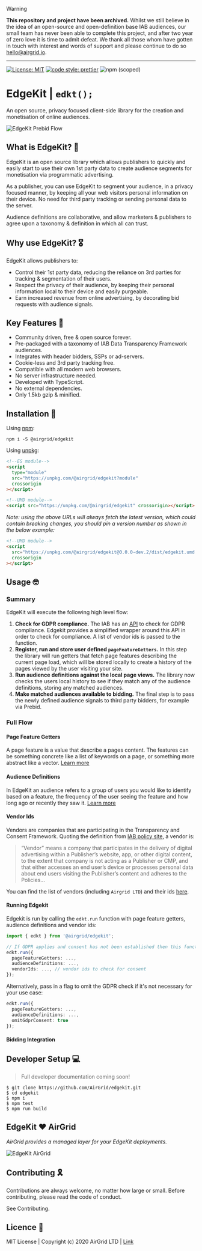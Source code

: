 > [!WARNING]  
> **This repository and project have been archived.**
> Whilst we still believe in the idea of an open-source and open-definition base IAB audiences, our small team has never been able to complete this project,
> and after two year of zero love it is time to admit defeat.
> We thank all those whom have gotten in touch with interest and words of support and please continue to do so [hello@airgrid.io](mailto:hello@airgrid.io).


---
[![License: MIT](https://img.shields.io/badge/License-MIT-yellow.svg?style=flat-square)](https://opensource.org/licenses/MIT)
[![code style: prettier](https://img.shields.io/badge/code_style-prettier-ff69b4.svg?style=flat-square)](https://github.com/prettier/prettier)
![npm (scoped)](https://img.shields.io/npm/v/@airgrid/edgekit?style=flat-square)

# EdgeKit | `edkt();`

An open source, privacy focused client-side library for the creation and monetisation of online audiences.

![EdgeKit Prebid Flow](./docs/images/edgekit-prebid-flow.svg?raw=true)

## What is EdgeKit? 🤔

EdgeKit is an open source library which allows publishers to quickly and easily start to use their own 1st party data to create audience segments for monetisation via programmatic advertising.

As a publisher, you can use EdgeKit to segment your audience, in a privacy focused manner, by keeping all your web visitors personal information on their device. No need for third party tracking or sending personal data to the server.

Audience definitions are collaborative, and allow marketers & publishers to agree upon a taxonomy & definition in which all can trust.

## Why use EdgeKit? 🎖️

EdgeKit allows publishers to:

- Control their 1st party data, reducing the reliance on 3rd parties for tracking & segmentation of their users.
- Respect the privacy of their audience, by keeping their personal information local to their device and easily purgeable.
- Earn increased revenue from online advertising, by decorating bid requests with audience signals.

## Key Features 🔑

- Community driven, free & open source forever.
- Pre-packaged with a taxonomy of IAB Data Transparency Framework audiences.
- Integrates with header bidders, SSPs or ad-servers.
- Cookie-less and 3rd party tracking free.
- Compatible with all modern web browsers.
- No server infrastructure needed.
- Developed with TypeScript.
- No external dependencies.
- Only 1.5kb gzip & minified.

## Installation 🚪

Using [npm](https://www.npmjs.com/):

```shell
npm i -S @airgrid/edgekit
```

Using [unpkg](https://unpkg.com/):

```html
<!--ES module-->
<script
  type="module"
  src="https://unpkg.com/@airgrid/edgekit?module"
  crossorigin
></script>

<!--UMD module-->
<script src="https://unpkg.com/@airgrid/edgekit" crossorigin></script>
```

_Note: using the above URLs will always fetch the latest version, which could contain breaking changes, you should pin a version number as shown in the below example:_

```html
<!--UMD module-->
<script
  src="https://unpkg.com/@airgrid/edgekit@0.0.0-dev.2/dist/edgekit.umd.js"
  crossorigin
></script>
```

## Usage 🤓

### Summary

EdgeKit will execute the following high level flow:

1. **Check for GDPR compliance.**
   The IAB has an [API](https://cdn.edkt.io/sdk/edgekit.min.js) to check for GDPR compliance.
   Edgekit provides a simplified wrapper around this API in order to check for compliance. A list of
   vendor ids is passed to the function.
2. **Register, run and store user defined `pageFeatureGetters`.**
   In this step the library will run getters that fetch page features describing the current page load, which will be stored locally to create a history of the pages viewed by the user visiting your site.
3. **Run audience definitions against the local page views.**
   The library now checks the users local history to see if they match any of the audience definitions, storing any matched audiences.
4. **Make matched audiences available to bidding.**
   The final step is to pass the newly defined audience signals to third party bidders, for example via Prebid.


### Full Flow

#### Page Feature Getters

A page feature is a value that describe a pages content. The features can be something concrete like
a list of keywords on a page, or something more abstract like a vector. [Learn
more](./docs/features.md)


#### Audience Definitions

In EdgeKit an audience refers to a group of users you would like to identify based on a feature, the
frequency of the user seeing the feature and how long ago or recently they saw it. [Learn
more](./docs/audiences.md)


#### Vendor Ids

Vendors are companies that are participating in the Transparency and Consent Framework. Quoting the
definition from [IAB policy site](https://iabeurope.eu/iab-europe-transparency-consent-framework-policies), a vendor is:

> “Vendor” means a company that participates in the delivery of digital advertising within a Publisher’s website, app, or other digital content, to the extent that company is not acting as a Publisher or CMP, and that either accesses an end user’s device or processes personal data about end users visiting the Publisher’s content and adheres to the Policies...

You can find the list of vendors (including `Airgrid LTD`) and their ids
[here](https://iabeurope.eu/vendor-list-tcf-v2-0/).


#### Running Edgekit

Edgekit is run by calling the `edkt.run` function with page feature getters, audience definitions
and vendor ids:

```typescript
import { edkt } from '@airgrid/edgekit';

// If GDPR applies and consent has not been established then this function won't do anything
edkt.run({
  pageFeatureGetters: ...,
  audienceDefinitions: ...,
  vendorIds: ..., // vendor ids to check for consent
});
```

Alternatively, pass in a flag to omit the GDPR check if it's not necessary for your use case:

```typescript
edkt.run({
  pageFeatureGetters: ...,
  audienceDefinitions: ...,
  omitGdprConsent: true
});
```


#### Bidding Integration

## Developer Setup 💻

> Full developer documentation coming soon!

```
$ git clone https://github.com/AirGrid/edgekit.git
$ cd edgekit
$ npm i
$ npm test
$ npm run build
```

## EdgeKit ❤️ AirGrid

_AirGrid provides a managed layer for your EdgeKit deployments._

![EdgeKit AirGrid](./docs/images/edgekit-airgrid.svg?raw=true)

## Contributing 🎗️

Contributions are always welcome, no matter how large or small. Before contributing, please read the code of conduct.

See Contributing.

## Licence 💮

MIT License | Copyright (c) 2020 AirGrid LTD | [Link](./LICENSE)
